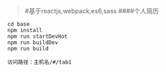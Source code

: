 > #基于reactjs,webpack,es6,sass
> ####个人简历
>
>
    cd base
    npm install
    npm run startDevHot
    npm run buildDev
    npm run build

    访问路径：主机名/#/tab1

